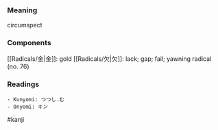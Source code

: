 ### Meaning

circumspect

### Components

[[Radicals/金|金]]: gold [[Radicals/欠|欠]]: lack; gap; fail; yawning radical (no. 76)

### Readings

```
- Kunyomi: つつし.む
- Onyomi: キン
```

#kanji